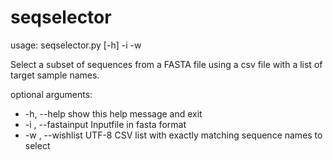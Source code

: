 # seqselector

usage: seqselector.py [-h] -i  -w

Select a subset of sequences from a FASTA file using a csv file with a list of
target sample names.

optional arguments:
-  -h, --help          show this help message and exit
-  -i , --fastainput   Inputfile in fasta format
-  -w , --wishlist     UTF-8 CSV list with exactly matching sequence names to select